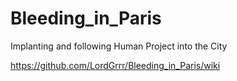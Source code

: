 # Bleeding_in_Paris
Implanting and following Human Project into the City
  
https://github.com/LordGrrr/Bleeding_in_Paris/wiki
